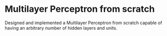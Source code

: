 # Multilayer Perceptron from scratch
Designed and implemented a Multilayer Perceptron from scratch capable of having an arbitrary number of hidden layers and units.
